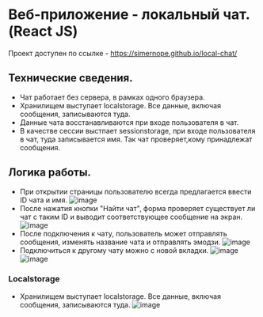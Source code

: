 # Веб-приложение - локальный чат. (React JS)

Проект доступен по ссылке - https://simernope.github.io/local-chat/

## Технические сведения.

- Чат работает без сервера, в рамках одного браузера.
- Хранилищем выступает localstorage. Все данные, включая сообщения, записываются туда.
- Данные чата восстанавливаются при входе пользователя в чат.
- В качестве сессии выстпает sessionstorage, при входе пользователя в чат, туда записывается имя. Так чат проверяет,кому принадлежат сообщения.

## Логика работы.
- При открытии страницы пользователю всегда предлагается ввести ID чата и имя. 
![image](https://user-images.githubusercontent.com/73115375/202901121-937ac607-0629-4ffe-b6a7-f1829ee040f5.png)
- После нажатия кнопки "Найти чат", форма проверяет существует ли чат с таким ID и выводит соответствующее сообщение на экран.
![image](https://user-images.githubusercontent.com/73115375/202901146-df73a3d2-1ea4-4f72-97e4-5c66b3720d59.png)
- После подключения к чату, пользователь может отправлять сообщения, изменять название чата и отправлять эмодзи.
![image](https://user-images.githubusercontent.com/73115375/202901180-dfb974bb-dbeb-4d65-aef0-74eebbc44ccc.png)
- Подключиться к другому чату можно с новой вкладки.
![image](https://user-images.githubusercontent.com/73115375/202901200-715c9a5a-8744-49f7-8f9b-75f16ac0eccd.png)
![image](https://user-images.githubusercontent.com/73115375/202901243-17e4d368-b603-4b5d-b103-e02ddfca1c9c.png)

### Localstorage
- Хранилищем выступает localstorage. Все данные, включая сообщения, записываются туда.
![image](https://user-images.githubusercontent.com/73115375/202901267-e79a338e-b121-416b-9488-f9b2fa023d87.png)
